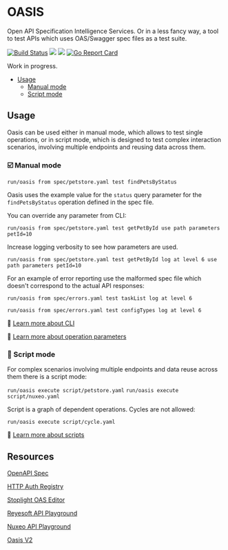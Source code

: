 # OASIS
Open API Specification Intelligence Services. Or in a less fancy way, a tool to test APIs which uses OAS/Swagger spec files as a test suite.

[![Build Status](https://travis-ci.com/x1n13y84issmd42/oasis.svg?branch=master)](https://travis-ci.com/x1n13y84issmd42/oasis)
<a href="https://codeclimate.com/github/x1n13y84issmd42/oasis/maintainability"><img src="https://api.codeclimate.com/v1/badges/a6348253063e179ba44f/maintainability" /></a>
<a href="https://codeclimate.com/github/x1n13y84issmd42/oasis/test_coverage"><img src="https://api.codeclimate.com/v1/badges/a6348253063e179ba44f/test_coverage" /></a>
[![Go Report Card](https://goreportcard.com/badge/github.com/x1n13y84issmd42/oasis)](https://goreportcard.com/report/github.com/x1n13y84issmd42/oasis)

Work in progress.

- [Usage](#usage)
  - [Manual mode](#manual-mode)
  - [Script mode](#script-mode)

## Usage
Oasis can be used either in manual mode, which allows to test single operations, or in script mode, which is designed to test complex interaction scenarios, involving multiple endpoints and reusing data across them.

### ☑️ Manual mode
`run/oasis from spec/petstore.yaml test findPetsByStatus`

Oasis uses the example value for the `status` query parameter for the `findPetsByStatus` operation defined in the spec file.

You can override any parameter from CLI:

`run/oasis from spec/petstore.yaml test getPetById use path parameters petId=10`

Increase logging verbosity to see how parameters are used.

`run/oasis from spec/petstore.yaml test getPetById log at level 6 use path parameters petId=10`

For an example of error reporting use the malformed spec file which doesn't correspond to the actual API responses:

`run/oasis from spec/errors.yaml test taskList log at level 6`

`run/oasis from spec/errors.yaml test configTypes log at level 6`

📖 [Learn more about CLI](doc/CLI.md)

📖 [Learn more about operation parameters](doc/Parameters.md)

### 🔀 Script mode
For complex scenarios involving multiple endpoints and data reuse across them there is a script mode:

`run/oasis execute script/petstore.yaml`
`run/oasis execute script/nuxeo.yaml`

Script is a graph of dependent operations. Cycles are not allowed:

`run/oasis execute script/cycle.yaml`

📖 [Learn more about scripts](doc/Script.md)

## Resources
[OpenAPI Spec](https://github.com/OAI/OpenAPI-Specification/blob/master/versions/3.0.2.md#securitySchemeObject)

[HTTP Auth Registry](http://www.iana.org/assignments/http-authschemes/http-authschemes.xhtml)

[Stoplight OAS Editor](https://stoplight.io/p/studio/sl/_/6c5faofy)

[Reyesoft API Playground](https://jsonapiplayground.reyesoft.com/)

[Nuxeo API Playground](https://nuxeo.github.io/api-playground/#/resources)

[Oasis V2](https://github.com/x1n13y84issmd42/oasis/tree/c88c9a15e0a05abbf732f7fd95aa30f7cf4947fd)